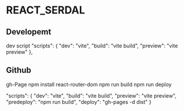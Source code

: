 
# REACT_SERDAL

## Developemt
dev script
  "scripts": {
    "dev": "vite",
    "build": "vite build",
    "preview": "vite preview"
  },

## Github
gh-Page
npm install react-router-dom
npm run build
npm run deploy


"scripts": {
  "dev": "vite",
  "build": "vite build",
  "preview": "vite preview",
  "predeploy": "npm run build",
  "deploy": "gh-pages -d dist"
}



